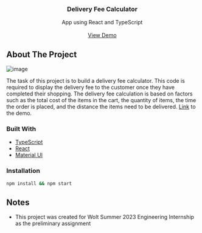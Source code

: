 <h3 align="center">Delivery Fee Calculator</h3>

  <p align="center">
    App using React and TypeScript
    <br />
    <br />
    <a href="https://delivery-fee-calculator-hazel.vercel.app//">View Demo</a>
  </p>
<!-- ABOUT THE PROJECT -->

## About The Project
![image](https://user-images.githubusercontent.com/35425540/216142567-9ddfef48-dc96-4813-bbfb-0ab7a789f342.png)


The task of this project is to build a delivery fee calculator. This code is required to display the delivery fee to the customer once they have completed their shopping. The delivery fee calculation is based on factors such as the total cost of the items in the cart, the quantity of items, the time the order is placed, and the distance the items need to be delivered. [Link](https://delivery-fee-calculator-hazel.vercel.app/) to the demo.


### Built With

* [TypeScript](https://www.typescriptlang.org/)
* [React](https://reactjs.org/)
* [Material UI](https://material-ui.com/)


### Installation

   ```sh
   npm install && npm start
   ```


## Notes

- This project was created for Wolt Summer 2023 Engineering Internship as the preliminary assignment
